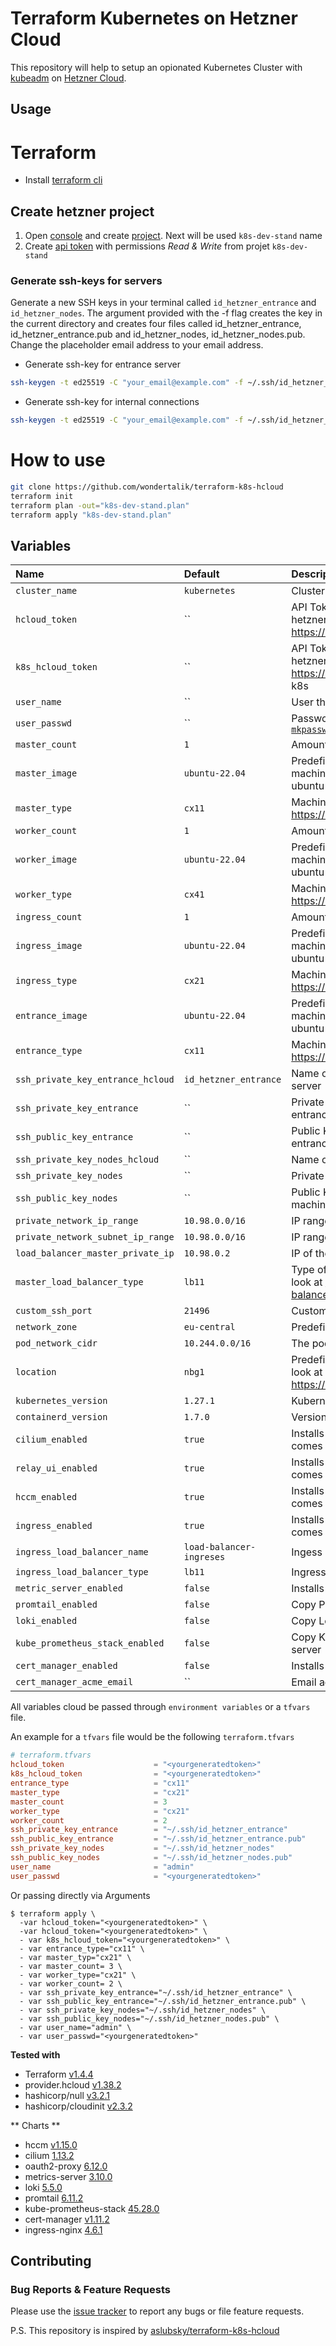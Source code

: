 # Terraform Kubernetes on Hetzner Cloud

This repository will help to setup an opionated Kubernetes Cluster with [kubeadm](https://kubernetes.io/docs/setup/independent/create-cluster-kubeadm/) on [Hetzner Cloud](https://www.hetzner.com/cloud?country=us).

## Usage

# Terraform

- Install [terraform cli](https://developer.hashicorp.com/terraform/tutorials/aws-get-started/install-cli)

## Create hetzner project

1. Open [console](https://console.hetzner.cloud) and create [project](https://docs.hetzner.com/cloud/general/faq). Next will be used  `k8s-dev-stand` name
2. Create [api token](https://docs.hetzner.com/cloud/api/getting-started/generating-api-token) with permissions *Read & Write* from projet `k8s-dev-stand`

### Generate ssh-keys for servers

Generate a new SSH keys in your terminal called `id_hetzner_entrance` and `id_hetzner_nodes`. The argument provided with the -f flag creates the key in the current directory and creates four files called id_hetzner_entrance, id_hetzner_entrance.pub and id_hetzner_nodes, id_hetzner_nodes.pub. Change the placeholder email address to your email address.

- Generate ssh-key for entrance server

```sh
ssh-keygen -t ed25519 -C "your_email@example.com" -f ~/.ssh/id_hetzner_entrance
```

- Generate ssh-key for internal connections

```sh
ssh-keygen -t ed25519 -C "your_email@example.com" -f ~/.ssh/id_hetzner_nodes
```




# How to use

```sh
git clone https://github.com/wondertalik/terraform-k8s-hcloud
terraform init
terraform plan -out="k8s-dev-stand.plan"
terraform apply "k8s-dev-stand.plan"
```

## Variables

| Name                              | Default                  | Description                                                                                                                                              | Required |
| :-------------------------------- | :----------------------- | :------------------------------------------------------------------------------------------------------------------------------------------------------- | :------: |
| `cluster_name`                    | `kubernetes`             | Cluster name                                                                                                                                             |    No    |
| `hcloud_token`                    | ``                       | API Token that will be generated through your hetzner cloud project https://console.hetzner.cloud/projects                                               |   Yes    |
| `k8s_hcloud_token`                | ``                       | API Token that will be generated through your hetzner cloud project https://console.hetzner.cloud/projects, used by k8s                                  |   Yes    |
| `user_name`                       | ``                       | User that wil be created in all nodes                                                                                                                    |   Yes    |
| `user_passwd`                     | ``                       | Password hash `` for new user created by [`mkpasswd --method=SHA-512 --rounds=4096`](https://cloudinit.readthedocs.io/en/latest/reference/examples.html) |   Yes    |
| `master_count`                    | `1`                      | Amount of masters that will be created                                                                                                                   |    No    |
| `master_image`                    | `ubuntu-22.04`           | Predefined Image that will be used to spin up the machines (Currently supported: ubuntu-22.04, ubuntu-20.04, ubuntu-18.04)                               |    No    |
| `master_type`                     | `cx11`                   | Machine type for more types have a look at https://www.hetzner.de/cloud                                                                                  |    No    |
| `worker_count`                    | `1`                      | Amount of workers that will be created                                                                                                                   |    No    |
| `worker_image`                    | `ubuntu-22.04`           | Predefined Image that will be used to spin up the machines (Currently supported: ubuntu-22.04, ubuntu-20.04, ubuntu-18.04)                               |    No    |
| `worker_type`                     | `cx41`                   | Machine type for more types have a look at https://www.hetzner.de/cloud                                                                                  |    No    |
| `ingress_count`                   | `1`                      | Amount of ingress-nginx that will be created                                                                                                             |    No    |
| `ingress_image`                   | `ubuntu-22.04`           | Predefined Image that will be used to spin up the machines (Currently supported: ubuntu-22.04, ubuntu-20.04, ubuntu-18.04)                               |    No    |
| `ingress_type`                    | `cx21`                   | Machine type for more types have a look at https://www.hetzner.de/cloud                                                                                  |    No    |
| `entrance_image`                  | `ubuntu-22.04`           | Predefined Image that will be used to spin up the machines (Currently supported: ubuntu-22.04, ubuntu-20.04, ubuntu-18.04)                               |    No    |
| `entrance_type`                   | `cx11`                   | Machine type for more types have a look at https://www.hetzner.de/cloud                                                                                  |    No    |
| `ssh_private_key_entrance_hcloud` | `id_hetzner_entrance`    | Name of the ssh key in hcloud for entrance server                                                                                                        |    No    |
| `ssh_private_key_entrance`        | ``                       | Private Key to authorized the access for the entrance server                                                                                             |   Yes    |
| `ssh_public_key_entrance`         | ``                       | Public Key to authorized the access for the entrance server                                                                                              |   Yes    |
| `ssh_private_key_nodes_hcloud`    | ``                       | Name of the ssh key in hcloud for the machines                                                                                                           |    No    |
| `ssh_private_key_nodes`           | ``                       | Private Key to access the machines                                                                                                                       |   Yes    |
| `ssh_public_key_nodes`            | ``                       | Public Key to authorized the access for the machines                                                                                                     |   Yes    |
| `private_network_ip_range`        | `10.98.0.0/16`           | IP range of private network                                                                                                                              |    No    |
| `private_network_subnet_ip_range` | `10.98.0.0/16`           | IP range of private sub network                                                                                                                          |    No    |
| `load_balancer_master_private_ip` | `10.98.0.2`              | IP of the master load balancer                                                                                                                           |    No    |
| `master_load_balancer_type`       | `lb11`                   | Type of the loadbalancer, for more type have a look at https://docs.hetzner.com/cloud/load-balancers/overview                                            |    No    |
| `custom_ssh_port`                 | `21496`                  | Custom ssh port for open ssh server                                                                                                                      |    No    |
| `network_zone`                    | `eu-central`             | Predefined network zone                                                                                                                                  |    No    |
| `pod_network_cidr`                | `10.244.0.0/16`          | The pod IPs that was created at installation time                                                                                                        |    No    |
| `location`                        | `nbg1`                   | Predefined location, for more locations have a look at https://docs.hetzner.com/cloud/general/locations                                                  |    No    |
| `kubernetes_version`              | `1.27.1`                 | Kubernetes version that will be installed                                                                                                                |    No    |
| `containerd_version`              | `1.7.0`                  | Version of containerd (container runtimes)                                                                                                               |    No    |
| `cilium_enabled`                  | `true`                   | Installs Cilium Network Provider after the master comes up                                                                                               |    No    |
| `relay_ui_enabled`                | `true`                   | Installs Ingress-Nginx after the ingress nodes comes up                                                                                                  |    No    |
| `hccm_enabled`                    | `true`                   | Installs Hetzner Cloud Provider after the master comes up                                                                                                |    No    |
| `ingress_enabled`                 | `true`                   | Installs Ingress-Nginx after the ingress nodes comes up                                                                                                  |    No    |
| `ingress_load_balancer_name`      | `load-balancer-ingreses` | Ingess load balancer name                                                                                                                                |    No    |
| `ingress_load_balancer_type`      | `lb11`                   | Ingress load balancer type                                                                                                                               |    No    |
| `metric_server_enabled`           | `false`                  | Installs Metrics Server after the master comes up                                                                                                        |    No    |
| `promtail_enabled`                | `false`                  | Copy Promtail chart to entrance server                                                                                                                   |    No    |
| `loki_enabled`                    | `false`                  | Copy Loki chart to entrance server                                                                                                                       |    No    |
| `kube_prometheus_stack_enabled`   | `false`                  | Copy Kube Prometheus Stack chart to entrance server                                                                                                      |    No    |
| `cert_manager_enabled`            | `false`                  | Installs Cert Manager after the master comes up                                                                                                          |    No    |
| `cert_manager_acme_email`         | ``                       | Email address used for ACME registration                                                                                                                 |    No    |

All variables cloud be passed through `environment variables` or a `tfvars` file.

An example for a `tfvars` file would be the following `terraform.tfvars`

```toml
# terraform.tfvars
hcloud_token                    = "<yourgeneratedtoken>"
k8s_hcloud_token                = "<yourgeneratedtoken>"
entrance_type                   = "cx11"
master_type                     = "cx21"
master_count                    = 3
worker_type                     = "cx21"
worker_count                    = 2
ssh_private_key_entrance        = "~/.ssh/id_hetzner_entrance"
ssh_public_key_entrance         = "~/.ssh/id_hetzner_entrance.pub"
ssh_private_key_nodes           = "~/.ssh/id_hetzner_nodes"
ssh_public_key_nodes            = "~/.ssh/id_hetzner_nodes.pub"
user_name                       = "admin"
user_passwd                     = "<yourgeneratedtoken>"
```

Or passing directly via Arguments

```console
$ terraform apply \
  -var hcloud_token="<yourgeneratedtoken>" \
  -var hcloud_token="<yourgeneratedtoken>" \
  - var k8s_hcloud_token="<yourgeneratedtoken>" \
  - var entrance_type="cx11" \
  - var master_typ="cx21" \
  - var master_count= 3 \
  - var worker_type="cx21" \
  - var worker_count= 2 \
  - var ssh_private_key_entrance="~/.ssh/id_hetzner_entrance" \
  - var ssh_public_key_entrance="~/.ssh/id_hetzner_entrance.pub" \
  - var ssh_private_key_nodes="~/.ssh/id_hetzner_nodes" \
  - var ssh_public_key_nodes="~/.ssh/id_hetzner_nodes.pub" \
  - var user_name="admin" \
  - var user_passwd="<yourgeneratedtoken>"
```

**Tested with**

- Terraform [v1.4.4](https://github.com/hashicorp/terraform/tree/v1.4.4)
- provider.hcloud [v1.38.2](https://github.com/terraform-providers/terraform-provider-hcloud)
- hashicorp/null [v3.2.1](https://github.com/terraform-providers/terraform-provider-hcloud)
- hashicorp/cloudinit [v2.3.2](https://registry.terraform.io/providers/hashicorp/cloudinit)

** Charts **
- hccm [v1.15.0](https://github.com/hetznercloud/hcloud-cloud-controller-manager/blob/main/chart/README.md)
- cilium [1.13.2](https://artifacthub.io/packages/helm/cilium/cilium)
- oauth2-proxy [6.12.0](https://artifacthub.io/packages/helm/oauth2-proxy/oauth2-proxy)
- metrics-server [3.10.0](https://artifacthub.io/packages/helm/metrics-server/metrics-server)
- loki [5.5.0](https://artifacthub.io/packages/helm/grafana/loki)
- promtail [6.11.2](https://artifacthub.io/packages/helm/grafana/promtail)
- kube-prometheus-stack [45.28.0](https://artifacthub.io/packages/helm/prometheus-community/kube-prometheus-stack)
- cert-manager [v1.11.2](https://artifacthub.io/packages/helm/cert-manager/cert-manager)
- ingress-nginx [4.6.1](https://artifacthub.io/packages/helm/ingress-nginx/ingress-nginx)

## Contributing

### Bug Reports & Feature Requests

Please use the [issue tracker](https://github.com/wondertalik/terraform-k8s-hcloud/issues) to report any bugs or file feature requests.

P.S. This repository is inspired by [aslubsky/terraform-k8s-hcloud](https://github.com/aslubsky/terraform-k8s-hcloud)